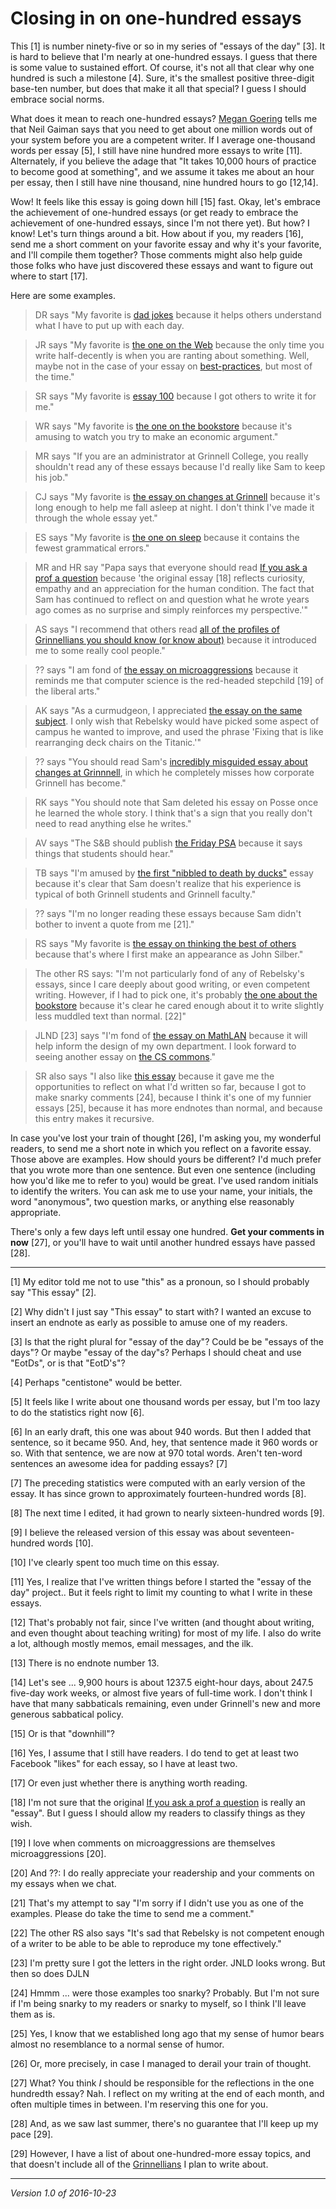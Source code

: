 Closing in on one-hundred essays
================================

This [1] is number ninety-five or so in my series of "essays of the day"
[3].  It is hard to believe that I'm nearly at one-hundred essays.
I guess that there is some value to sustained effort.  Of course, it's
not all that clear why one hundred is such a milestone [4].  Sure, it's the
smallest positive three-digit base-ten number, but does that make it
all that special?  I guess I should embrace social norms.

What does it mean to reach one-hundred essays?  [Megan
Goering](megan-goering.html) tells me that Neil Gaiman says that you
need to get about one million words out of your system before you are
a competent writer.  If I average one-thousand words per essay [5],
I still have nine hundred more essays to write [11].  Alternately, if
you believe the adage that "It takes 10,000 hours of practice to become
good at something", and we assume it takes me about an hour per essay,
then I still have nine thousand, nine hundred hours to go [12,14].

Wow!  It feels like this essay is going down hill [15] fast.  Okay,
let's embrace the achievement of one-hundred essays (or get ready to
embrace the achievement of one-hundred essays, since I'm not there yet).
But how?  I know! Let's turn things around a bit.  How about if you,
my readers [16], send me a short comment on your favorite essay and
why it's your favorite, and I'll compile them together?  Those comments
might also help guide those folks who have just discovered these essays
and want to figure out where to start [17].

Here are some examples.  

> DR says "My favorite is [dad jokes](dad-jokes.html) because it helps
  others understand what I have to put up with each day.

> JR says "My favorite is [the one on the Web](grinnells-web-presence.html)
  because the only time you write half-decently is when you are ranting
  about something.  Well, maybe not in the case of your essay on
  [best-practices](best-practices.html), but most of the time."

> SR says "My favorite is [essay 100](essay-100.html) because I got others
  to write it for me."

> WR says "My favorite is [the one on the bookstore](bookstore.html)
  because it's amusing to watch you try to make an economic argument."

> MR says "If you are an administrator at Grinnell College, you really
  shouldn't read any of these essays because I'd really like Sam to keep
  his job."

> CJ says "My favorite is [the essay on changes at
  Grinnell](grinnell-changes.html) because it's long enough to help me fall
  asleep at night.  I don't think I've made it through the whole essay yet."

> ES says "My favorite is [the one on sleep](sleep.html) because
  it contains the fewest grammatical errors."

> MR and HR say "Papa says that everyone should read [If you ask a prof
  a question](if-you-ask-a-prof.html) because 'the original essay [18]
  reflects curiosity, empathy and an appreciation for the human condition.
  The fact that Sam has continued to reflect on and question what he wrote
  years ago comes as no surprise and simply reinforces my perspective.'"

> AS says "I recommend that others read [all of the profiles of
  Grinnellians you should know (or know about)](index-grinnellians.html)
  because it introduced me to some really cool people."

> ?? says "I am fond of [the essay on microaggressions](microaggressions.html)
  because it reminds me that computer science is the red-headed stepchild [19]
  of the liberal arts."

> AK says "As a curmudgeon, I appreciated [the essay on the same 
  subject](curmudgeon.html).  I only wish that Rebelsky would have
  picked some aspect of campus he wanted to improve, and used the phrase
  'Fixing that is like rearranging deck chairs on the Titanic.'"

> ?? says "You should read Sam's [incredibly misguided essay about changes at 
  Grinnnell](grinnell-changes.html), in which he completely misses how
  corporate Grinnell has become."

> RK says "You should note that Sam deleted his essay on Posse once he
  learned the whole story. I think that's a sign that you really don't
  need to read anything else he writes."

> AV says "The S&amp;B should publish [the Friday PSA](friday-psa.html)
  because it says things that students should hear."

> TB says "I'm amused by [the first "nibbled to death by ducks"](ndd-01.html) 
  essay because it's clear that Sam doesn't realize that his experience
  is typical of both Grinnell students and Grinnell faculty."

> ?? says "I'm no longer reading these essays because Sam didn't bother
  to invent a quote from me [21]."

> RS says "My favorite is [the essay on thinking the best of
  others](thinking-the-best.html) because that's where I first make an
  appearance as John Silber."

> The other RS says: "I'm not particularly fond of any of Rebelsky's
  essays, since I care deeply about good writing, or even competent
  writing.  However, if I had to pick one, it's probably [the one about
  the bookstore](bookstore.html) because it's clear he cared enough
  about it to write slightly less muddled text than normal. [22]"

> JLND [23] says "I'm fond of [the essay on MathLAN](mathlan.html) because it
  will help inform the design of my own department.  I look forward to 
  seeing another essay on [the CS commons](cs-commons.html)."

> SR also says "I also like [this essay](closing-in-on-100.html) because
  it gave me the opportunities to reflect on what I'd written so far,
  because I got to make snarky comments [24], because I think it's one
  of my funnier essays [25], because it has more endnotes than normal,
  and because this entry makes it recursive.

In case you've lost your train of thought [26], I'm asking you, my
wonderful readers, to send me a short note in which you reflect on a
favorite essay.  Those above are examples.  How should yours be different?
I'd much prefer that you wrote more than one sentence.  But even one
sentence (including how you'd like me to refer to you) would be great.
I've used random initials to identify the writers.  You can ask me to
use your name, your initials, the word "anonymous", two question marks,
or anything else reasonably appropriate.

There's only a few days left until essay one hundred.  **Get your comments
in now** [27], or you'll have to wait until another hundred essays have
passed [28].

---

[1] My editor told me not to use "this" as a pronoun, so I should probably
say "This essay" [2].  

[2] Why didn't I just say "This essay" to start with?  I wanted an excuse
to insert an endnote as early as possible to amuse one of my readers.

[3] Is that the right plural for "essay of the day"?  Could be be "essays of 
the days"?   Or maybe "essay of the day"s?  Perhaps I should cheat and
use "EotDs", or is that "EotD's"?

[4] Perhaps "centistone" would be better.

[5] It feels like I write about one thousand words per essay, but I'm too lazy
to do the statistics right now [6].  

[6] In an early draft, this one was about 940 words.  But then I added
that sentence, so it became 950.  And, hey, that sentence made it
960 words or so.  With that sentence, we are now at 970 total words.
Aren't ten-word sentences an awesome idea for padding essays? [7]

[7] The preceding statistics were computed with an early version of
the essay.  It has since grown to approximately fourteen-hundred
words [8].  

[8] The next time I edited, it had grown to nearly sixteen-hundred words
[9].

[9] I believe the released version of this essay was about seventeen-hundred
words [10].

[10] I've clearly spent too much time on this essay.

[11] Yes, I realize that I've written things before I started the "essay
of the day" project..  But it feels right to limit my counting to what
I write in these essays.

[12] That's probably not fair, since I've written (and thought
about writing, and even thought about teaching writing) for most 
of my life.  I also do write a lot, although mostly memos, email
messages, and the ilk.

[13] There is no endnote number 13.

[14] Let's see ... 9,900 hours is about 1237.5 eight-hour days, about
247.5 five-day work weeks, or almost five years of full-time work.  I
don't think I have that many sabbaticals remaining, even under Grinnell's
new and more generous sabbatical policy.

[15] Or is that "downhill"?

[16] Yes, I assume that I still have readers.  I do tend to get at least two
Facebook "likes" for each essay, so I have at least two.

[17] Or even just whether there is anything worth reading.

[18] I'm not sure that the original [If you ask a prof a
question](http://www.cs.grinnell.edu/~rebelsky/AskProf) is really an
"essay".  But I guess I should allow my readers to classify things as
they wish.

[19] I love when comments on microaggressions are themselves 
microaggressions [20].

[20] And ??: I do really appreciate your readership and your comments on
my essays when we chat.

[21] That's my attempt to say "I'm sorry if I didn't use you as one of
the examples.  Please do take the time to send me a comment."

[22] The other RS also says "It's sad that Rebelsky is not competent
enough of a writer to be able to be able to reproduce my tone effectively."

[23] I'm pretty sure I got the letters in the right order.  JNLD looks
wrong.  But then so does DJLN

[24] Hmmm ... were those examples too snarky?  Probably.  But I'm not sure if
I'm being snarky to my readers or snarky to myself, so I think I'll leave
them as is.

[25] Yes, I know that we established long ago that my sense of humor
bears almost no resemblance to a normal sense of humor.

[26] Or, more precisely, in case I managed to derail your train of
thought.

[27] What?  You think *I* should be responsible for the reflections in
the one hundredth essay?  Nah.  I reflect on my writing at the end of
each month, and often multiple times in between.  I'm reserving this
one for you.

[28] And, as we saw last summer, there's no guarantee that I'll keep up 
my pace [29].

[29] However, I have a list of about one-hundred-more essay topics,
and that doesn't include all of the [Grinnellians](index-grinnellians.html)
I plan to write about.

---

*Version 1.0 of 2016-10-23*

